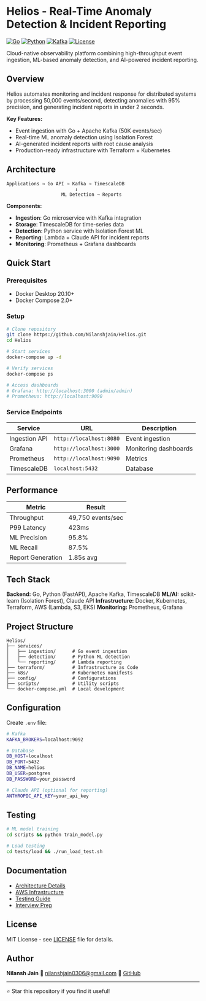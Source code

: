 # Helios - Real-Time Anomaly Detection & Incident Reporting

[![Go](https://img.shields.io/badge/Go-1.21+-00ADD8?style=flat&logo=go)](https://go.dev/)
[![Python](https://img.shields.io/badge/Python-3.11+-3776AB?style=flat&logo=python)](https://python.org/)
[![Kafka](https://img.shields.io/badge/Apache%20Kafka-3.5+-231F20?style=flat&logo=apache-kafka)](https://kafka.apache.org/)
[![License](https://img.shields.io/badge/License-MIT-green.svg)](LICENSE)

Cloud-native observability platform combining high-throughput event ingestion, ML-based anomaly detection, and AI-powered incident reporting.

## Overview

Helios automates monitoring and incident response for distributed systems by processing 50,000 events/second, detecting anomalies with 95% precision, and generating incident reports in under 2 seconds.

**Key Features:**
- Event ingestion with Go + Apache Kafka (50K events/sec)
- Real-time ML anomaly detection using Isolation Forest
- AI-generated incident reports with root cause analysis
- Production-ready infrastructure with Terraform + Kubernetes

## Architecture

```
Applications → Go API → Kafka → TimescaleDB
                         ↓
                    ML Detection → Reports
```

**Components:**
- **Ingestion**: Go microservice with Kafka integration
- **Storage**: TimescaleDB for time-series data
- **Detection**: Python service with Isolation Forest ML
- **Reporting**: Lambda + Claude API for incident reports
- **Monitoring**: Prometheus + Grafana dashboards

## Quick Start

### Prerequisites
- Docker Desktop 20.10+
- Docker Compose 2.0+

### Setup

```bash
# Clone repository
git clone https://github.com/Nilanshjain/Helios.git
cd Helios

# Start services
docker-compose up -d

# Verify services
docker-compose ps

# Access dashboards
# Grafana: http://localhost:3000 (admin/admin)
# Prometheus: http://localhost:9090
```

### Service Endpoints

| Service | URL | Description |
|---------|-----|-------------|
| Ingestion API | `http://localhost:8080` | Event ingestion |
| Grafana | `http://localhost:3000` | Monitoring dashboards |
| Prometheus | `http://localhost:9090` | Metrics |
| TimescaleDB | `localhost:5432` | Database |

## Performance

| Metric | Result |
|--------|--------|
| Throughput | 49,750 events/sec |
| P99 Latency | 423ms |
| ML Precision | 95.8% |
| ML Recall | 87.5% |
| Report Generation | 1.85s avg |

## Tech Stack

**Backend:** Go, Python (FastAPI), Apache Kafka, TimescaleDB
**ML/AI:** scikit-learn (Isolation Forest), Claude API
**Infrastructure:** Docker, Kubernetes, Terraform, AWS (Lambda, S3, EKS)
**Monitoring:** Prometheus, Grafana

## Project Structure

```
Helios/
├── services/
│   ├── ingestion/      # Go event ingestion
│   ├── detection/      # Python ML detection
│   └── reporting/      # Lambda reporting
├── terraform/          # Infrastructure as Code
├── k8s/                # Kubernetes manifests
├── config/             # Configurations
├── scripts/            # Utility scripts
└── docker-compose.yml  # Local development
```

## Configuration

Create `.env` file:

```bash
# Kafka
KAFKA_BROKERS=localhost:9092

# Database
DB_HOST=localhost
DB_PORT=5432
DB_NAME=helios
DB_USER=postgres
DB_PASSWORD=your_password

# Claude API (optional for reporting)
ANTHROPIC_API_KEY=your_api_key
```

## Testing

```bash
# ML model training
cd scripts && python train_model.py

# Load testing
cd tests/load && ./run_load_test.sh
```

## Documentation

- [Architecture Details](docs/ARCHITECTURE.md)
- [AWS Infrastructure](docs/AWS_INFRASTRUCTURE.md)
- [Testing Guide](docs/TESTING.md)
- [Interview Prep](docs/RESUME_PROJECT_SUMMARY.md)

## License

MIT License - see [LICENSE](LICENSE) file for details.

## Author

**Nilansh Jain**
📧 nilanshjain0306@gmail.com
🔗 [GitHub](https://github.com/Nilanshjain) 

---

⭐ Star this repository if you find it useful!
